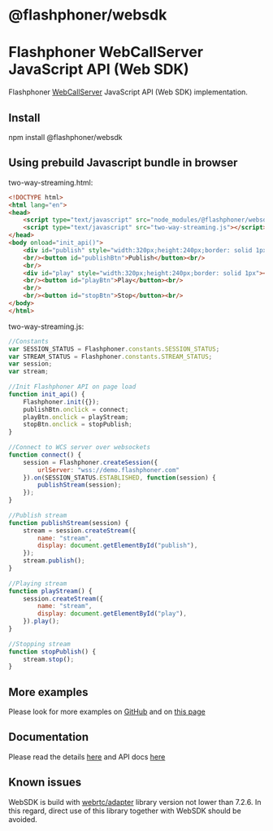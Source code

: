# @flashphoner/websdk

# Flashphoner WebCallServer JavaScript API (Web SDK)

Flashphoner [WebCallServer](https://flashphoner.com) JavaScript API (Web SDK) implementation.

## Install
npm install @flashphoner/websdk

## Using prebuild Javascript bundle in browser
two-way-streaming.html:
```HTML
<!DOCTYPE html>
<html lang="en">
<head> 
    <script type="text/javascript" src="node_modules/@flashphoner/websdk/flashphoner.js"></script> 
    <script type="text/javascript" src="two-way-streaming.js"></script> 
</head>
<body onload="init_api()">
    <div id="publish" style="width:320px;height:240px;border: solid 1px"></div>
    <br/><button id="publishBtn">Publish</button><br/>
    <br/>
    <div id="play" style="width:320px;height:240px;border: solid 1px"></div>
    <br/><button id="playBtn">Play</button><br/>
    <br/>
    <br/><button id="stopBtn">Stop</button><br/>
</body>
</html>
```

two-way-streaming.js:
```Javascript
//Constants
var SESSION_STATUS = Flashphoner.constants.SESSION_STATUS;
var STREAM_STATUS = Flashphoner.constants.STREAM_STATUS;
var session;
var stream;
  
//Init Flashphoner API on page load
function init_api() {
    Flashphoner.init({});
    publishBtn.onclick = connect;
    playBtn.onclick = playStream;
    stopBtn.onclick = stopPublish;
}
  
//Connect to WCS server over websockets
function connect() {
    session = Flashphoner.createSession({
        urlServer: "wss://demo.flashphoner.com"
    }).on(SESSION_STATUS.ESTABLISHED, function(session) {
        publishStream(session);
    });
}
  
//Publish stream
function publishStream(session) {
    stream = session.createStream({
        name: "stream",
        display: document.getElementById("publish"),
    });
    stream.publish();
}
  
//Playing stream
function playStream() {
    session.createStream({
        name: "stream",
        display: document.getElementById("play"),
    }).play();
}
 
//Stopping stream
function stopPublish() {
    stream.stop();
}
```

## More examples

Please look for more examples on [GitHub](https://github.com/flashphoner/flashphoner_client/tree/wcs_api-2.0/examples) and on [this page](https://flashphoner.com/)

## Documentation

Please read the details [here](https://docs.flashphoner.com/display/WEBSDK2EN/Web+SDK+2.0+-+EN) and API docs [here](http://flashphoner.com/docs/api/WCS5/client/web-sdk/latest)

## Known issues

WebSDK is build with [webrtc/adapter](https://github.com/webrtc/adapter/) library version not lower than 7.2.6. In this regard, direct use of this library together with WebSDK should be avoided.